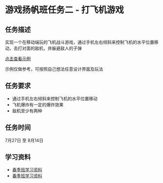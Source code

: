 # 游戏扬帆班任务二 - 打飞机游戏

## 任务描述

实现一个在移动端玩的飞机战斗游戏，通过手机左右倾斜来控制飞机的水平位置移动，击打对面的敌机，并躲避敌人的子弹

[点击查看示例](http://www.4399.com/flash/122374.htm)

示例仅做参考，可按照自己想法任意设计界面及玩法

## 任务要求

* 通过手机左右倾斜来控制飞机的水平位置移动
* 飞机爆炸有一定的爆炸效果
* 敌机至少有两种

## 任务时间

7月27日 至 8月14日

## 学习资料

* [春季班学习资料](https://github.com/baidu-ife/ife/tree/master/2015_spring/task/task0001)
* [春季班学习资料](https://github.com/baidu-ife/ife/tree/master/2015_spring/task/task0002)